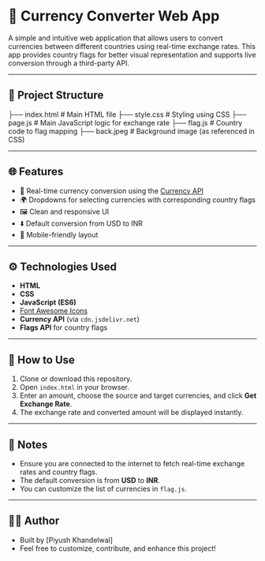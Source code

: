 # 💱 Currency Converter Web App

A simple and intuitive web application that allows users to convert currencies between different countries using real-time exchange rates. This app provides country flags for better visual representation and supports live conversion through a third-party API.

---

## 📁 Project Structure

├── index.html # Main HTML file
├── style.css # Styling using CSS
├── page.js # Main JavaScript logic for exchange rate
├── flag.js # Country code to flag mapping
├── back.jpeg # Background image (as referenced in CSS)


---

## 🌐 Features

- 🔄 Real-time currency conversion using the [Currency API](https://github.com/fawazahmed0/currency-api)
- 🌍 Dropdowns for selecting currencies with corresponding country flags
- 🖼️ Clean and responsive UI
- ⬇️ Default conversion from USD to INR
- 📲 Mobile-friendly layout

---

## ⚙️ Technologies Used

- **HTML**
- **CSS**
- **JavaScript (ES6)**
- [Font Awesome Icons](https://fontawesome.com/)
- **Currency API** (via `cdn.jsdelivr.net`)
- **Flags API** for country flags

---

## 🚀 How to Use

1. Clone or download this repository.
2. Open `index.html` in your browser.
3. Enter an amount, choose the source and target currencies, and click **Get Exchange Rate**.
4. The exchange rate and converted amount will be displayed instantly.

---

## 📝 Notes

- Ensure you are connected to the internet to fetch real-time exchange rates and country flags.
- The default conversion is from **USD** to **INR**.
- You can customize the list of currencies in `flag.js`.

---


## 👨‍💻 Author

- Built by [Piyush Khandelwal]
- Feel free to customize, contribute, and enhance this project!

